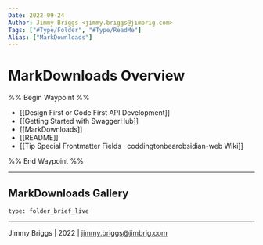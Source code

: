 ```yaml
---
Date: 2022-09-24
Author: Jimmy Briggs <jimmy.briggs@jimbrig.com>
Tags: ["#Type/Folder", "#Type/ReadMe"]
Alias: ["MarkDownloads"]
---
```


# MarkDownloads Overview

%% Begin Waypoint %%
- [[Design First or Code First API Development]]
- [[Getting Started with SwaggerHub]]
- [[MarkDownloads]]
- [[README]]
- [[Tip Special Frontmatter Fields · coddingtonbearobsidian-web Wiki]]

%% End Waypoint %%

***

## MarkDownloads Gallery

 
```ccard
type: folder_brief_live
```
 

***

Jimmy Briggs | 2022 | <jimmy.briggs@jimbrig.com>



